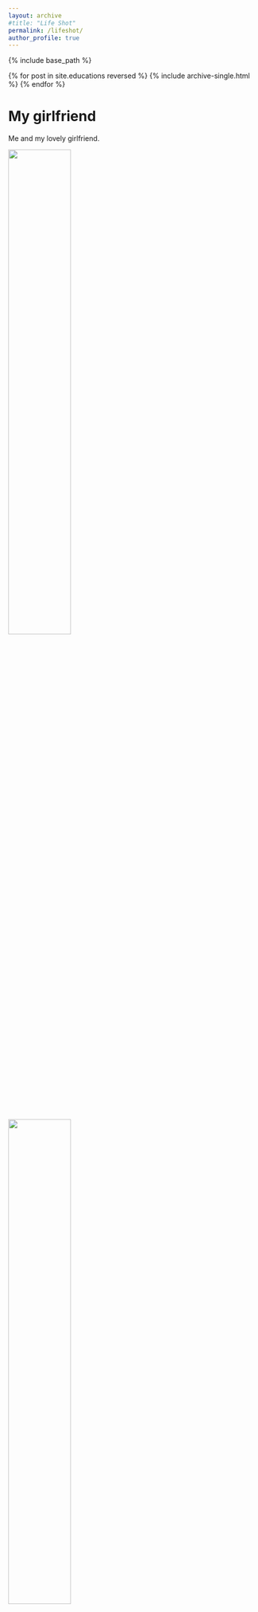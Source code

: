 ```yaml
---
layout: archive
#title: "Life Shot"
permalink: /lifeshot/
author_profile: true
---
```


{% include base_path %}

{% for post in site.educations reversed %}
  {% include archive-single.html %}
{% endfor %}

My girlfriend
======
Me and my lovely girlfriend.

<img src="/images/zzb.png" width="50%">
<img src="/images/zzb1.png" width="50%">

My cat
======
My baby cat ZhuBaoBao!
<img src="/images/zbb.png" width="50%">
<img src="/images/zbb2.png" width="50%">

